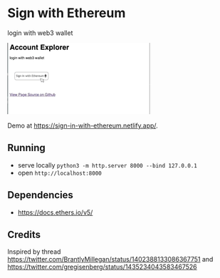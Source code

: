 # Sign with Ethereum

login with web3 wallet

![screen](gif.gif)

Demo at https://sign-in-with-ethereum.netlify.app/.

## Running

* serve locally `python3 -m http.server 8000 --bind 127.0.0.1`
* open `http://localhost:8000`

## Dependencies

* https://docs.ethers.io/v5/

## Credits

Inspired by thread https://twitter.com/BrantlyMillegan/status/1402388133086367751
and https://twitter.com/gregisenberg/status/1435234043583467526